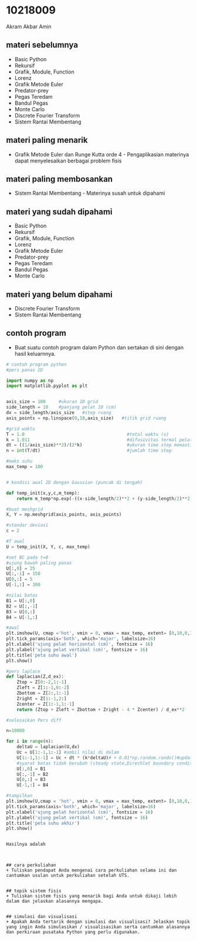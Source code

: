 # 10218009
Akram Akbar Amin


## materi sebelumnya
+ Basic Python
+ Rekursif
+ Grafik, Module, Function
+ Lorenz
+ Grafik Metode Euler
+ Predator-prey
+ Pegas Teredam
+ Bandul Pegas
+ Monte Carlo
+ Discrete Fourier Transform
+ Sistem Rantai Membentang


## materi paling menarik
+ Grafik Metode Euler dan Runge Kutta orde 4 - Pengaplikasian materinya dapat menyelesaikan berbagai problem fisis

## materi paling membosankan
+ Sistem Rantai Membentang - Materinya susah untuk dipahami


## materi yang sudah dipahami
+ Basic Python
+ Rekursif
+ Grafik, Module, Function
+ Lorenz
+ Grafik Metode Euler
+ Predator-prey
+ Pegas Teredam
+ Bandul Pegas
+ Monte Carlo


## materi yang belum dipahami
+ Discrete Fourier Transform
+ Sistem Rantai Membentang


## contoh program
+ Buat suatu contoh program dalam Python dan sertakan di sini dengan hasil keluarnnya.

```python
# contoh program python
#pers panas 2D 

import numpy as np
import matplotlib.pyplot as plt


axis_size = 100     #ukuran 1D grid
side_length = 10    #panjang pelat 10 (cm)
dx = side_length/axis_size   #step ruang
axis_points = np.linspace(0,10,axis_size)   #titik grid ruang 

#grid waktu
T = 1.0                                       #total waktu (s)
k = 1.011                                     #difusivitas termal pelat cm^2/s.
dt = ((1/axis_size)**2)/(2*k)                 #ukuran time step memastikan disktritisasi stabil 
n = int(T/dt)                                 #jumlah time step

#maks suhu
max_temp = 100


# kondisi awal 2D dengan Gaussian (puncak di tengah)

def temp_init(x,y,c,m_temp):
    return m_temp*np.exp(-((x-side_length/2)**2 + (y-side_length/2)**2)/c**2)

#buat meshgrid
X, Y = np.meshgrid(axis_points, axis_points)

#standar deviasi
c = 2

#T awal
U = temp_init(X, Y, c, max_temp)

#set BC pada t=0
#ujung bawah paling panas
U[:,0] = 25
U[:,-1] = 150
U[0,:] = 5
U[-1,:] = 300

#nilai batas
B1 = U[:,0]
B2 = U[:,-1]
B3 = U[0,:]
B4 = U[-1,:]

#awal
plt.imshow(U, cmap ='hot', vmin = 0, vmax = max_temp, extent= [0,10,0,10])
plt.tick_params(axis='both', which='major', labelsize=16)
plt.xlabel('ujung pelat horizontal (cm)', fontsize = 16)
plt.ylabel('ujung pelat vertikal (cm)', fontsize = 16)
plt.title('peta suhu awal')
plt.show()

#pers laplace 
def laplacian(Z,d_ex):
    Ztop = Z[0:-2,1:-1]
    Zleft = Z[1:-1,0:-2]
    Zbottom = Z[2:,1:-1]
    Zright = Z[1:-1,2:]
    Zcenter = Z[1:-1,1:-1]
    return (Ztop + Zleft + Zbottom + Zright - 4 * Zcenter) / d_ex**2

#selesaikan Pers diff

n=10000

for i in range(n):
    deltaU = laplacian(U,dx)
    Uc = U[1:-1,1:-1] #ambil nilai di dalam
    U[1:-1,1:-1] = Uc + dt * (k*deltaU)# + 0.01*np.random.randn()#update variabel 
    #syarat batas tidak berubah (steady state,Direchlet boundary conditions)
    U[:,0] = B1
    U[:,-1] = B2
    U[0,:] = B3
    U[-1,:] = B4

#tampilkan
plt.imshow(U,cmap = 'hot', vmin = 0, vmax = max_temp, extent= [0,10,0,10])
plt.tick_params(axis='both', which='major', labelsize=16)
plt.xlabel('ujung pelat horizontal (cm)', fontsize = 16)
plt.ylabel('ujung pelat vertikal (cm)', fontsize = 16)
plt.title('peta suhu akhir')
plt.show()


Hasilnya adalah

```
```


## cara perkuliahan
+ Tuliskan pendapat Anda mengenai cara perkuliahan selama ini dan cantumkan usulan untuk perkuliahan setelah UTS.


## topik sistem fisis
+ Tuliskan sistem fisis yang menarik bagi Anda untuk dikaji lebih dalam dan jelaskan alasannya mengapa.


## simulasi dan visualisasi
+ Apakah Anda tertarik dengan simulasi dan visualisasi? Jelaskan topik yang ingin Anda simulasikan / visualisasikan serta cantumkan alasannya dan perkiraan pusataka Python yang perlu digunakan.
